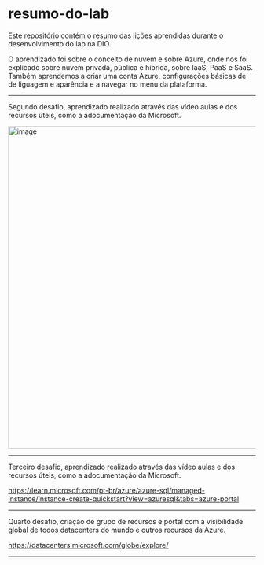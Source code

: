 # resumo-do-lab
Este repositório contém o resumo das lições aprendidas durante o desenvolvimento do lab na DIO.

O aprendizado foi sobre o conceito de nuvem e sobre Azure, onde nos foi explicado sobre nuvem privada, pública e híbrida, sobre IaaS, PaaS e SaaS. Também aprendemos a criar uma conta Azure, configurações básicas de de liguagem e aparência e a navegar no menu da plataforma.

-----

Segundo desafio, aprendizado realizado através das vídeo aulas e dos recursos úteis, como a adocumentação da Microsoft.

[<img width="885" height="655" alt="image" src="https://github.com/user-attachments/assets/cc1506fb-6289-4c64-8a48-f9e60678006d" />
](https://learn.microsoft.com/pt-br/azure/virtual-machines/windows/quick-create-portal)

-----

Terceiro desafio, aprendizado realizado através das vídeo aulas e dos recursos úteis, como a adocumentação da Microsoft.

https://learn.microsoft.com/pt-br/azure/azure-sql/managed-instance/instance-create-quickstart?view=azuresql&tabs=azure-portal

-----

Quarto desafio, criação de grupo de recursos e portal com a visibilidade global de todos datacenters do mundo e outros recursos da Azure.

https://datacenters.microsoft.com/globe/explore/

-----

